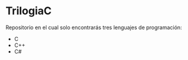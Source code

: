 # TrilogiaC

Repositorio en el cual solo encontrarás tres lenguajes de programación:
- C
- C++
- C#
